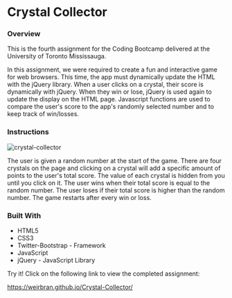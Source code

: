 # Crystal Collector

### Overview

This is the fourth assignment for the Coding Bootcamp delivered at the University of Toronto Mississauga.

In this assignment, we were required to create a fun and interactive game for web browsers. This time, the app must dynamically update the HTML with the jQuery library. When a user clicks on a crystal, their score is dynamically with jQuery. When they win or lose, jQuery is used again to update the display on the HTML page. Javascript functions are used to compare the user's score to the app's randomly selected number and to keep track of win/losses.

### Instructions

![crystal-collector](https://user-images.githubusercontent.com/37091892/48678675-6d664800-eb54-11e8-951e-e8f43a6b23bd.JPG)

The user is given a random number at the start of the game. There are four crystals on the page and clicking on a crystal will add a specific amount of points to the user's total score. The value of each crystal is hidden from you until you click on it. The user wins when their total score is equal to the random number. The user loses if their total score is higher than the random number. The game restarts after every win or loss.

### Built With

- HTML5
- CSS3
- Twitter-Bootstrap - Framework
- JavaScript
- jQuery - JavaScript Library

Try it! Click on the following link to view the completed assignment:

https://weirbran.github.io/Crystal-Collector/
